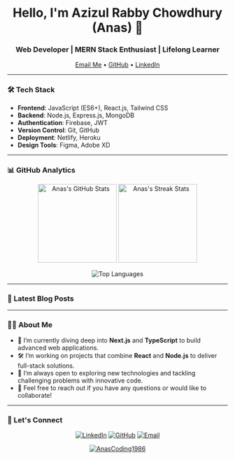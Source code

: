 <h1 align="center">Hello, I'm Azizul Rabby Chowdhury (Anas) 👋</h1>
<h3 align="center">Web Developer | MERN Stack Enthusiast | Lifelong Learner</h3>

<p align="center">
  <a href="mailto:anassust.scw@gmail.com">Email Me</a> •
  <a href="https://github.com/AnasCoding1986">GitHub</a> •
  <a href="https://www.linkedin.com/in/azizul-rabby-chowdhury">LinkedIn</a>
</p>

---

### 🛠 Tech Stack
- **Frontend**: JavaScript (ES6+), React.js, Tailwind CSS
- **Backend**: Node.js, Express.js, MongoDB
- **Authentication**: Firebase, JWT
- **Version Control**: Git, GitHub
- **Deployment**: Netlify, Heroku
- **Design Tools**: Figma, Adobe XD

---

### 📊 GitHub Analytics
<p align="center">
  <img height="180em" src="https://github-readme-stats.vercel.app/api?username=AnasCoding1986&show_icons=true&hide_border=true&theme=radical" alt="Anas's GitHub Stats" />
  <img height="180em" src="https://github-readme-streak-stats.herokuapp.com/?user=AnasCoding1986&hide_border=true&theme=radical" alt="Anas's Streak Stats" />
</p>
<p align="center">
  <img src="https://github-readme-stats.vercel.app/api/top-langs/?username=AnasCoding1986&layout=compact&theme=radical&hide_border=true" alt="Top Languages" />
</p>

---

### 📝 Latest Blog Posts
<!-- BLOG-POST-LIST:START -->
<!-- BLOG-POST-LIST:END -->

---

### 👨‍💻 About Me
- 🌱 I’m currently diving deep into **Next.js** and **TypeScript** to build advanced web applications.
- 🛠 I’m working on projects that combine **React** and **Node.js** to deliver full-stack solutions.
- 🚀 I’m always open to exploring new technologies and tackling challenging problems with innovative code.
- 💬 Feel free to reach out if you have any questions or would like to collaborate!

---

### 🔗 Let's Connect
<p align="center">
  <a href="https://linkedin.com/in/azizul-rabby-chowdhury" target="_blank"><img src="https://img.shields.io/badge/LinkedIn-%230077B5.svg?style=for-the-badge&logo=linkedin&logoColor=white" alt="LinkedIn" /></a>
  <a href="https://github.com/AnasCoding1986" target="_blank"><img src="https://img.shields.io/badge/GitHub-%23181717.svg?style=for-the-badge&logo=github&logoColor=white" alt="GitHub" /></a>
  <a href="mailto:anassust.scw@gmail.com"><img src="https://img.shields.io/badge/Email-D14836?style=for-the-badge&logo=gmail&logoColor=white" alt="Email" /></a>
</p>

<p align="center">
  <a href="https://github.com/AnasCoding1986">
    <img src="https://komarev.com/ghpvc/?username=AnasCoding1986&label=Profile%20views&color=0e75b6&style=flat" alt="AnasCoding1986" />
  </a>
</p>

